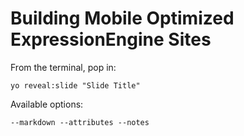 
# Building Mobile Optimized ExpressionEngine Sites

From the terminal, pop in:

  ```yo reveal:slide "Slide Title"```

Available options:

 ```--markdown --attributes --notes```
